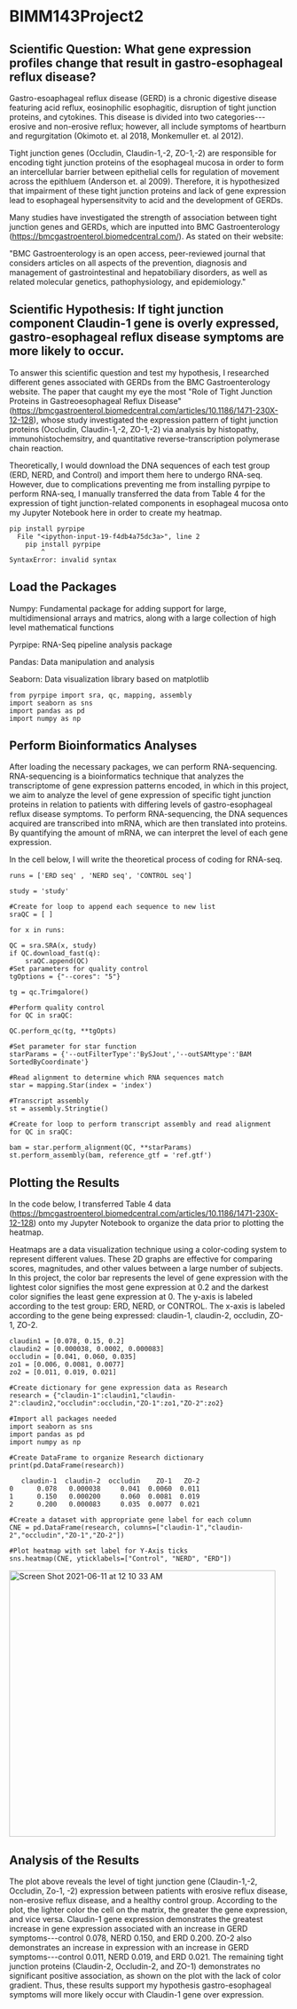 # BIMM143Project2

## Scientific Question: What gene expression profiles change that result in gastro-esophageal reflux disease?
Gastro-esoaphageal reflux disease (GERD) is a chronic digestive disease featuring acid reflux, eosinophilic esophagitic, disruption of tight junction proteins, and cytokines. This disease is divided into two categories---erosive and non-erosive reflux; however, all include symptoms of heartburn and regurgitation (Okimoto et. al 2018, Monkemuller et. al 2012).

Tight junction genes (Occludin, Claudin-1,-2, ZO-1,-2) are responsible for encoding tight junction proteins of the esophageal mucosa in order to form an intercellular barrier between epithelial cells for regulation of movement across the epithluem (Anderson et. al 2009). Therefore, it is hypothesized that impairment of these tight junction proteins and lack of gene expression lead to esophageal hypersensitvity to acid and the development of GERDs.

Many studies have investigated the strength of association between tight junction genes and GERDs, which are inputted into BMC Gastroenterology (https://bmcgastroenterol.biomedcentral.com/). As stated on their website:

"BMC Gastroenterology is an open access, peer-reviewed journal that considers articles on all aspects of the prevention, diagnosis and management of gastrointestinal and hepatobiliary disorders, as well as related molecular genetics, pathophysiology, and epidemiology."

## Scientific Hypothesis: If tight junction component Claudin-1 gene is overly expressed, gastro-esophageal reflux disease symptoms are more likely to occur.
To answer this scientific question and test my hypothesis, I researched different genes associated with GERDs from the BMC Gastroenterology website. The paper that caught my eye the most "Role of Tight Junction Proteins in Gastreoesophageal Reflux Disease" (https://bmcgastroenterol.biomedcentral.com/articles/10.1186/1471-230X-12-128), whose study investigated the expression pattern of tight junction proteins (Occludin, Claudin-1,-2, ZO-1,-2) via analysis by histopathy, immunohistochemsitry, and quantitative reverse-transcription polymerase chain reaction.

Theoretically, I would download the DNA sequences of each test group (ERD, NERD, and Control) and import them here to undergo RNA-seq. However, due to complications preventing me from installing pyrpipe to perform RNA-seq, I manually transferred the data from Table 4 for the expression of tight junction-related components in esophageal mucosa onto my Jupyter Notebook here in order to create my heatmap.

``` #Download package
pip install pyrpipe
  File "<ipython-input-19-f4db4a75dc3a>", line 2
    pip install pyrpipe
        ^
SyntaxError: invalid syntax
```


## Load the Packages
Numpy: Fundamental package for adding support for large, multidimensional arrays and matrics, along with a large collection of high level mathematical functions

Pyrpipe: RNA-Seq pipeline analysis package

Pandas: Data manipulation and analysis

Seaborn: Data visualization library based on matplotlib

``` ## Import all packages needed
from pyrpipe import sra, qc, mapping, assembly
import seaborn as sns
import pandas as pd
import numpy as np
```
  
## Perform Bioinformatics Analyses
After loading the necessary packages, we can perform RNA-sequencing. RNA-sequencing is a bioinformatics technique that analyzes the transcriptome of gene expression patterns encoded, in which in this project, we aim to analyze the level of gene expression of specific tight junction proteins in relation to patients with differing levels of gastro-esophageal reflux disease symptoms. To perform RNA-sequencing, the DNA sequences acquired are transcribed into mRNA, which are then translated into proteins. By quantifying the amount of mRNA, we can interpret the level of each gene expression.

In the cell below, I will write the theoretical process of coding for RNA-seq.

``` #Import and create a list of DNA sequences from database
runs = ['ERD seq' , 'NERD seq', 'CONTROL seq']

study = 'study'

#Create for loop to append each sequence to new list
sraQC = [ ]

for x in runs:

QC = sra.SRA(x, study)
if QC.download_fast(q):
    sraQC.append(QC)
#Set parameters for quality control
tgOptions = {"--cores": "5"}

tg = qc.Trimgalore()

#Perform quality control
for QC in sraQC:

QC.perform_qc(tg, **tgOpts)
  
#Set parameter for star function
starParams = {'--outFilterType':'BySJout','--outSAMtype':'BAM SortedByCoordinate'}

#Read alignment to determine which RNA sequences match
star = mapping.Star(index = 'index')

#Transcript assembly
st = assembly.Stringtie()

#Create for loop to perform transcript assembly and read alignment
for QC in sraQC:

bam = star.perform_alignment(QC, **starParams)
st.perform_assembly(bam, reference_gtf = 'ref.gtf')
```

## Plotting the Results
In the code below, I transferred Table 4 data (https://bmcgastroenterol.biomedcentral.com/articles/10.1186/1471-230X-12-128) onto my Jupyter Notebook to organize the data prior to plotting the heatmap.

Heatmaps are a data visualization technique using a color-coding system to represent different values. These 2D graphs are effective for comparing scores, magnitudes, and other values between a large number of subjects. In this project, the color bar represents the level of gene expression with the lightest color signifies the most gene expression at 0.2 and the darkest color signifies the least gene expression at 0. The y-axis is labeled according to the test group: ERD, NERD, or CONTROL. The x-axis is labeled according to the gene being expressed: claudin-1, claudin-2, occludin, ZO-1, ZO-2.


``` #Transfer gene expression data
claudin1 = [0.078, 0.15, 0.2]
claudin2 = [0.000038, 0.0002, 0.000083]
occludin = [0.041, 0.060, 0.035]
zo1 = [0.006, 0.0081, 0.0077]
zo2 = [0.011, 0.019, 0.021]
​
#Create dictionary for gene expression data as Research
research = {"claudin-1":claudin1,"claudin-2":claudin2,"occludin":occludin,"ZO-1":zo1,"ZO-2":zo2}
​
#Import all packages needed
import seaborn as sns
import pandas as pd
import numpy as np
​
#Create DataFrame to organize Research dictionary
print(pd.DataFrame(research))

   claudin-1  claudin-2  occludin    ZO-1   ZO-2
0      0.078   0.000038     0.041  0.0060  0.011
1      0.150   0.000200     0.060  0.0081  0.019
2      0.200   0.000083     0.035  0.0077  0.021

#Create a dataset with appropriate gene label for each column
CNE = pd.DataFrame(research, columns=["claudin-1","claudin-2","occludin","ZO-1","ZO-2"])
​
#Plot heatmap with set label for Y-Axis ticks
sns.heatmap(CNE, yticklabels=["Control", "NERD", "ERD"])
```
<img width="480" alt="Screen Shot 2021-06-11 at 12 10 33 AM" src="https://user-images.githubusercontent.com/85728069/121645822-7b994e00-ca49-11eb-9210-0fe3acb23bf2.png">


## Analysis of the Results
The plot above reveals the level of tight junction gene (Claudin-1,-2, Occludin, Zo-1, -2) expression between patients with erosive reflux disease, non-erosive reflux disease, and a healthy control group. According to the plot, the lighter color the cell on the matrix, the greater the gene expression, and vice versa. Claudin-1 gene expression demonstrates the greatest increase in gene expression associated with an increase in GERD symptoms---control 0.078, NERD 0.150, and ERD 0.200. ZO-2 also demonstrates an increase in expression with an increase in GERD symptoms---control 0.011, NERD 0.019, and ERD 0.021. The remaining tight junction proteins (Claudin-2, Occludin-2, and ZO-1) demonstrates no significant positive association, as shown on the plot with the lack of color gradient. Thus, these results support my hypothesis gastro-esophageal symptoms will more likely occur with Claudin-1 gene over expression.
